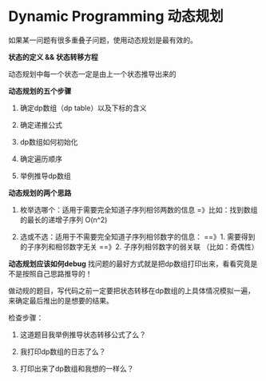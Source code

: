 # Dynamic Programming 动态规划

如果某一问题有很多重叠子问题，使用动态规划是最有效的。

**状态的定义 && 状态转移方程**

动态规划中每一个状态一定是由上一个状态推导出来的

**动态规划的五个步骤**
1. 确定dp数组（dp table）以及下标的含义

2. 确定递推公式

3. dp数组如何初始化

4. 确定遍历顺序

5. 举例推导dp数组

**动态规划的两个思路**
1. 枚举选哪个：适用于需要完全知道子序列相邻两数的信息 =》比如：找到数组的最长的递增子序列 O(n^2)

2. 选或不选：适用于不需要完全知道子序列相邻数字的信息：
   ==》1. 需要得到的子序列和相邻数字无关
   ==》2. 子序列相邻数字的弱关联 （比如：奇偶性）

**动态规划应该如何debug**
找问题的最好方式就是把dp数组打印出来，看看究竟是不是按照自己思路推导的！

做动规的题目，写代码之前一定要把状态转移在dp数组的上具体情况模拟一遍，来确定最后推出的是想要的结果。

检查步骤：

1. 这道题目我举例推导状态转移公式了么？

2. 我打印dp数组的日志了么？

3. 打印出来了dp数组和我想的一样么？
   

